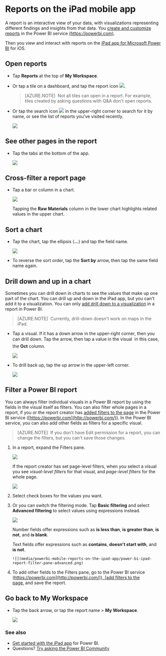 <properties 
   pageTitle="Reports on the iPad mobile app"
   description="Learn about viewing reports in the Power BI mobile app for iOS on the iPad. You create reports in the Power BI service, then interact with them in the mobile apps."
   services="powerbi" 
   documentationCenter="" 
   authors="maggiesMSFT" 
   manager="erikre" 
   backup=""
   editor=""
   tags=""
   qualityFocus="no"
   qualityDate=""/>
 
<tags
   ms.service="powerbi"
   ms.devlang="NA"
   ms.topic="article"
   ms.tgt_pltfrm="NA"
   ms.workload="powerbi"
   ms.date="06/08/2017"
   ms.author="maggies"/>
# Reports on the iPad mobile app

A report is an interactive view of your data, with visualizations representing different findings and insights from that data. You [create and customize reports](powerbi-service-create-a-new-report.md) in the Power BI service [(https://powerbi.com)](https://powerbi.com).

Then you view and interact with reports on the [iPad app for Microsoft Power BI](http://go.microsoft.com/fwlink/?LinkId=522062) for iOS.

## Open reports

-   Tap **Reports** at the top of **My Workspace**.

-   Or tap a tile on a dashboard, and tap the report icon ![](media/powerbi-mobile-reports-on-the-ipad-app/power-bi-ipad-open-report-icon.png).

    > [AZURE.NOTE]  Not all tiles can open in a report. For example, tiles created by asking questions with Q&A don't open reports.

-   Or tap the search icon ![](media/powerbi-mobile-reports-on-the-ipad-app/power-bi-ipad-search-icon.png) in the upper-right corner to search for it by name, or see the list of reports you've visited recently.

    ![](media/powerbi-mobile-reports-on-the-ipad-app/power-bi-ipad-report-search.png)

## See other pages in the report

-   Tap the tabs at the bottom of the app.

    ![](media/powerbi-mobile-reports-on-the-ipad-app/power-bi-ipad-report-tabs.png)


## Cross-filter a report page

-   Tap a bar or column in a chart.

    ![](media/powerbi-mobile-reports-on-the-ipad-app/PBI_iPad_Xflter.png)

    Tapping the **Raw Materials** column in the lower chart highlights related values in the upper chart.

## Sort a chart

-  Tap the chart, tap the ellipsis (**...**) and tap the field name.

    ![](media/powerbi-mobile-reports-on-the-ipad-app/power-bi-ipad-report-sort-order.png)

-   To reverse the sort order, tap the **Sort by** arrow, then tap the same field name again.

## Drill down and up in a chart

Sometimes you can drill down in charts to see the values that make up one part of the chart. You can drill up and down in the iPad app, but you can't add it to a visualization. You can only [add drill down to a visualization](powerbi-service-drill-down-in-a-visualization.md) in a report in Power BI. 

> [AZURE.NOTE]  Currently, drill-down doesn't work on maps in the iPad.

-   Tap a visual. If it has a down arrow in the upper-right corner, then you can drill down. Tap the arrow, then tap a value in the visual &#151; in this case, the **Oct** column.

    ![](media/powerbi-mobile-reports-on-the-ipad-app/PBI_iPad_DrillDownNew.png)

-   To drill back up, tap the up arrow in the upper-left corner.

    ![](media/powerbi-mobile-reports-on-the-ipad-app/PBI_iPad_DrillUpNew.png)

## Filter a Power BI report

You can always filter individual visuals in a Power BI report by using the fields in the visual itself as filters. You can also filter whole pages in a report, if you or the report creator has [added filters to the page](powerbi-service-add-a-filter-to-a-report.md) in the Power BI service ([https://powerbi.com](http://powerbi.com/)). In the Power BI service, you can also add other fields as filters for a specific visual. 

> [AZURE.NOTE]  If you don't have Edit permission for a report, you can change the filters, but you can't save those changes. 

1. In a report, expand the Filters pane.

    ![](media/powerbi-mobile-reports-on-the-ipad-app/PBI_WinAppCollapsFilter.png)

    If the report creator has set page-level filters, when you select a visual you see *visual-level filters* for that visual, and *page-level filters* for the whole page.

    ![](media/powerbi-mobile-reports-on-the-ipad-app/power-bi-ipad-report-filter-pane-basic-visual.png)

2. Select check boxes for the values you want.

3. Or you can switch the filtering mode. Tap **Basic filtering** and select **Advanced filtering** to select values using expressions instead.

    ![](media/powerbi-mobile-reports-on-the-ipad-app/power-bi-ipad-report-filter-type.png)

     Number fields offer expressions such as **is less than**, **is greater than**, **is not**, and **is blank**.

     Text fields offer expressions such as **contains**, **doesn't start with**, and **is not**.

       ![](media/powerbi-mobile-reports-on-the-ipad-app/power-bi-ipad-report-filter-pane-advanced.png)

4.  To add other fields to the Filters pane, go to the Power BI service ([https://powerbi.com](http://powerbi.com/)), [add filters to the page](powerbi-service-add-a-filter-to-a-report.md), and save the report.

## Go back to My Workspace

-  Tap the back arrow, or tap the report name > **My Workspace**.

    ![](media/powerbi-mobile-reports-in-the-windows-app/power-bi-windows-10-report-breadcrumb.png)


### See also 

-  [Get started with the iPad app](powerbi-mobile-iphone-app-get-started.md) for Power BI.
- Questions? [Try asking the Power BI Community](http://community.powerbi.com/)


